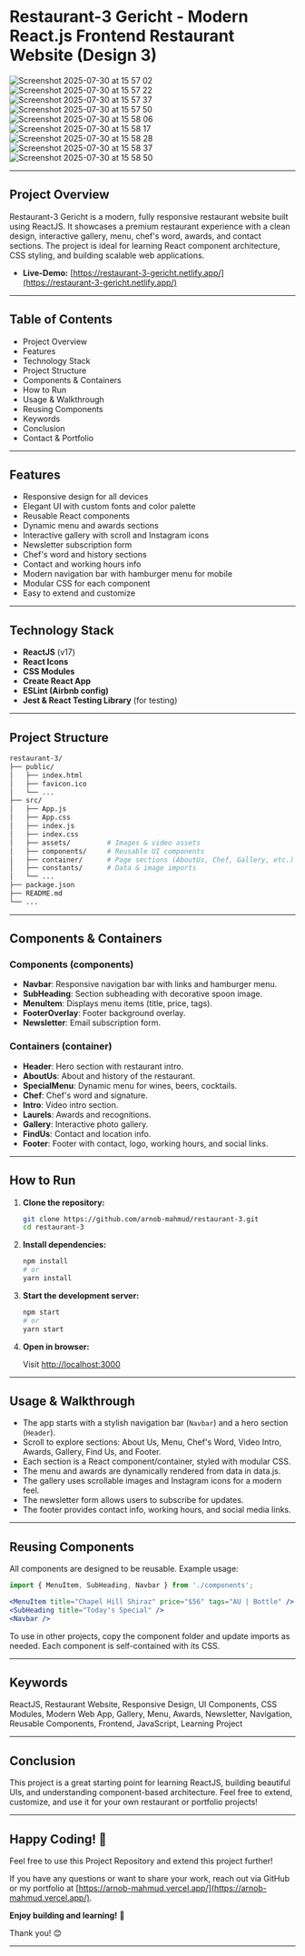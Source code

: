# Restaurant-3 Gericht - Modern React.js Frontend Restaurant Website (Design 3)

![Screenshot 2025-07-30 at 15 57 02](https://github.com/user-attachments/assets/d9f0ec6f-ccb7-4505-a470-665ab157b6bb)
![Screenshot 2025-07-30 at 15 57 22](https://github.com/user-attachments/assets/fc1e2406-61f2-4716-aadf-2c7ff040fd59)
![Screenshot 2025-07-30 at 15 57 37](https://github.com/user-attachments/assets/3b3552bd-52ef-452a-b9e1-5cc890ccdac1)
![Screenshot 2025-07-30 at 15 57 50](https://github.com/user-attachments/assets/896d2550-d3d6-4ceb-9620-7fc655269c79)
![Screenshot 2025-07-30 at 15 58 06](https://github.com/user-attachments/assets/67b95060-db2a-4261-8bb5-2e18dd4915bc)
![Screenshot 2025-07-30 at 15 58 17](https://github.com/user-attachments/assets/46e2ddcd-05eb-481d-bfba-db95cc6e2e54)
![Screenshot 2025-07-30 at 15 58 28](https://github.com/user-attachments/assets/44b5986c-0f12-4af8-a181-1cc43b89a157)
![Screenshot 2025-07-30 at 15 58 37](https://github.com/user-attachments/assets/b02f5d0e-7ed1-48e0-9398-5b01a03aaa19)
![Screenshot 2025-07-30 at 15 58 50](https://github.com/user-attachments/assets/286236b9-5cc7-4a3a-85a1-d885bb2666fb)

---

## Project Overview

Restaurant-3 Gericht is a modern, fully responsive restaurant website built using ReactJS. It showcases a premium restaurant experience with a clean design, interactive gallery, menu, chef's word, awards, and contact sections. The project is ideal for learning React component architecture, CSS styling, and building scalable web applications.

- **Live-Demo:** [https://restaurant-3-gericht.netlify.app/](https://restaurant-3-gericht.netlify.app/)

---

## Table of Contents

- Project Overview
- Features
- Technology Stack
- Project Structure
- Components & Containers
- How to Run
- Usage & Walkthrough
- Reusing Components
- Keywords
- Conclusion
- Contact & Portfolio

---

## Features

- Responsive design for all devices
- Elegant UI with custom fonts and color palette
- Reusable React components
- Dynamic menu and awards sections
- Interactive gallery with scroll and Instagram icons
- Newsletter subscription form
- Chef's word and history sections
- Contact and working hours info
- Modern navigation bar with hamburger menu for mobile
- Modular CSS for each component
- Easy to extend and customize

---

## Technology Stack

- **ReactJS** (v17)
- **React Icons**
- **CSS Modules**
- **Create React App**
- **ESLint (Airbnb config)**
- **Jest & React Testing Library** (for testing)

---

## Project Structure

```bash
restaurant-3/
├── public/
│   ├── index.html
│   ├── favicon.ico
│   └── ...
├── src/
│   ├── App.js
│   ├── App.css
│   ├── index.js
│   ├── index.css
│   ├── assets/         # Images & video assets
│   ├── components/     # Reusable UI components
│   ├── container/      # Page sections (AboutUs, Chef, Gallery, etc.)
│   ├── constants/      # Data & image imports
│   └── ...
├── package.json
├── README.md
└── ...
```

---

## Components & Containers

### Components (components)

- **Navbar**: Responsive navigation bar with links and hamburger menu.
- **SubHeading**: Section subheading with decorative spoon image.
- **MenuItem**: Displays menu items (title, price, tags).
- **FooterOverlay**: Footer background overlay.
- **Newsletter**: Email subscription form.

### Containers (container)

- **Header**: Hero section with restaurant intro.
- **AboutUs**: About and history of the restaurant.
- **SpecialMenu**: Dynamic menu for wines, beers, cocktails.
- **Chef**: Chef's word and signature.
- **Intro**: Video intro section.
- **Laurels**: Awards and recognitions.
- **Gallery**: Interactive photo gallery.
- **FindUs**: Contact and location info.
- **Footer**: Footer with contact, logo, working hours, and social links.

---

## How to Run

1. **Clone the repository:**

   ```bash
   git clone https://github.com/arnob-mahmud/restaurant-3.git
   cd restaurant-3
   ```

2. **Install dependencies:**

   ```bash
   npm install
   # or
   yarn install
   ```

3. **Start the development server:**

   ```bash
   npm start
   # or
   yarn start
   ```

4. **Open in browser:**

   Visit [http://localhost:3000](http://localhost:3000)

---

## Usage & Walkthrough

- The app starts with a stylish navigation bar (`Navbar`) and a hero section (`Header`).
- Scroll to explore sections: About Us, Menu, Chef's Word, Video Intro, Awards, Gallery, Find Us, and Footer.
- Each section is a React component/container, styled with modular CSS.
- The menu and awards are dynamically rendered from data in data.js.
- The gallery uses scrollable images and Instagram icons for a modern feel.
- The newsletter form allows users to subscribe for updates.
- The footer provides contact info, working hours, and social media links.

---

## Reusing Components

All components are designed to be reusable. Example usage:

```jsx
import { MenuItem, SubHeading, Navbar } from './components';

<MenuItem title="Chapel Hill Shiraz" price="$56" tags="AU | Bottle" />
<SubHeading title="Today's Special" />
<Navbar />
```

To use in other projects, copy the component folder and update imports as needed. Each component is self-contained with its CSS.

---

## Keywords

ReactJS, Restaurant Website, Responsive Design, UI Components, CSS Modules, Modern Web App, Gallery, Menu, Awards, Newsletter, Navigation, Reusable Components, Frontend, JavaScript, Learning Project

---

## Conclusion

This project is a great starting point for learning ReactJS, building beautiful UIs, and understanding component-based architecture. Feel free to extend, customize, and use it for your own restaurant or portfolio projects!

---

## Happy Coding! 🎉

Feel free to use this Project Repository and extend this project further!

If you have any questions or want to share your work, reach out via GitHub or my portfolio at [https://arnob-mahmud.vercel.app/](https://arnob-mahmud.vercel.app/).

**Enjoy building and learning!** 🚀

Thank you! 😊

---
